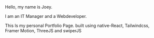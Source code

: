 Hello, my name is Joey.

I am an IT Manager and a Webdeveloper.

This Is my personal Portfolio Page.
built using native-React, Tailwindcss, Framer Motion, ThreeJS and swiperJS

